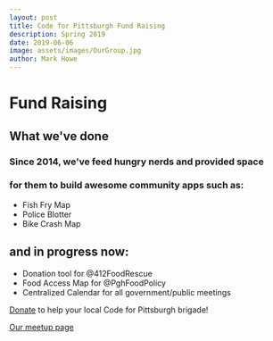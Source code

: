 ```yaml
---
layout: post
title: Code for Pittsburgh Fund Raising
description: Spring 2019
date: 2019-06-06
image: assets/images/OurGroup.jpg
author: Mark Howe
---
```


# Fund Raising

## What we've done
### Since 2014, we've feed hungry nerds and provided space
### for them to build awesome community apps such as:
* Fish Fry Map
* Police Blotter
* Bike Crash Map

## and in progress now:
* Donation tool for @412FoodRescue
* Food Access Map for @PghFoodPolicy
* Centralized Calendar for all government/public meetings


[Donate](https://secure.codeforamerica.org/page/contribute/donate-to-a-brigade-today?source_codes=Brigade-page&brigade=Code%20for%20Pittsburgh) to help your local Code for Pittsburgh brigade! 

[Our meetup page](https://www.meetup.com/codeforpgh)
